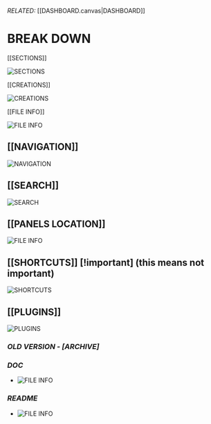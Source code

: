 *RELATED:* [[DASHBOARD.canvas|DASHBOARD]]
# BREAK DOWN

[[SECTIONS]]

![SECTIONS](./_setup/SECTIONS)

[[CREATIONS]]

![CREATIONS](./_setup/CREATIONS)

[[FILE INFO]]

![FILE INFO](./_setup/FILE%20INFO)

## [[NAVIGATION]]

![NAVIGATION](./_setup/NAVIGATION)


## [[SEARCH]]

![SEARCH](./_setup/SEARCH)

## [[PANELS LOCATION]]

![FILE INFO](./_setup/PANELS%20LOCATION)

## [[SHORTCUTS]] [!important] (this means not important)

![SHORTCUTS](./_setup/SHORTCUTS)

## [[PLUGINS]]

![PLUGINS](./_setup/PLUGINS)

### *OLD VERSION - [ARCHIVE]*

### _DOC_
- ![FILE INFO](./DOCUMENTATION/_doc)

### _README_
- ![FILE INFO](./DOCUMENTATION/_readme)


